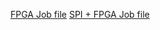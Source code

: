 [FPGA Job file](https://github.com/infiniteorbits/polarfire-soc-video-kit-design/blob/SPI/VKPFSOC_H264/designer/VKPFSOC_TOP/export/top.job)
[SPI + FPGA Job file](https://github.com/infiniteorbits/polarfire-soc-video-kit-design/blob/SPI/VKPFSOC_H264/designer/VKPFSOC_TOP/export/Final_JF.job)
